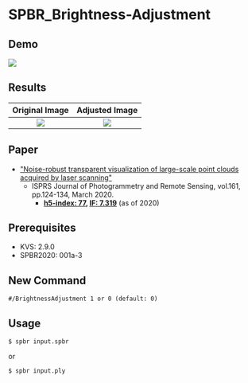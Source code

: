 # SPBR_Brightness-Adjustment

## Demo
<img src="figures/demo.gif">

## Results
|Original Image|Adjusted Image|
|:-:|:-:|
|<img src="figures/L1000.bmp">|<img src="figures/adjusted_2.01.bmp">|

## Paper
- ["Noise-robust transparent visualization of large-scale point clouds acquired by laser scanning"](https://doi.org/10.1016/j.isprsjprs.2020.01.004)
   - ISPRS Journal of Photogrammetry and Remote Sensing, vol.161, pp.124-134, March 2020.
      - <b>[h5-index: 77](https://scholar.google.com/citations?hl=en&view_op=search_venues&vq=ISPRS+Journal+of+Photogrammetry&btnG=), [IF: 7.319](https://www.journals.elsevier.com/isprs-journal-of-photogrammetry-and-remote-sensing)</b> (as of 2020)
## Prerequisites
- KVS: 2.9.0
- SPBR2020: 001a-3

## New Command
`#/BrightnessAdjustment 1 or 0 (default: 0)`

## Usage
`$ spbr input.spbr `

or

`$ spbr input.ply`